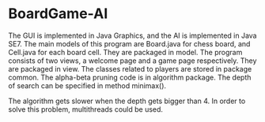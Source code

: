 # BoardGame-AI
The GUI is implemented in Java Graphics, and the AI is implemented in Java SE7.
The main models of this program are Board.java for chess board, and Cell.java for each board cell. They are packaged in model.
The program consists of two views, a welcome page and a game page respectively. They are packaged in view.
The classes related to players are stored in package common. 
The alpha-beta pruning code is in algorithm package. The depth of search can be specified in method minimax().

The algorithm gets slower when the depth gets bigger than 4. In order to solve this problem, multithreads could be used.
